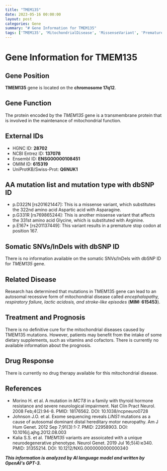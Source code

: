 ```yaml
---
title: "TMEM135"
date: 2023-05-16 00:00:00
layout: post
categories: Gene
summary: "# Gene Information for TMEM135"
tags: ['TMEM135', 'MitochondrialDisease', 'MissenseVariant', 'PrematureStopCodon', 'AutosomalRecessive', 'NeurodegenerativePhenotype', 'Encephalopathy', 'LacticAcidosis']
---
```


# Gene Information for TMEM135

## Gene Position
**TMEM135** gene is located on the **chromosome 17q12**.

## Gene Function
The protein encoded by the *TMEM135* gene is a transmembrane protein that is involved in the maintenance of mitochondrial function.

## External IDs
- HGNC ID: **28702**
- NCBI Entrez ID: **137078**
- Ensembl ID: **ENSG00000108451**
- OMIM ID: **615319**
- UniProtKB/Swiss-Prot: **Q6NUK1**

## AA mutation list and mutation type with dbSNP ID
- p.D322N [rs201621447]: This is a missense variant, which substitutes the 322nd amino acid Aspartic acid with Asparagine.
- p.G331R [rs769865244]: This is another missense variant that affects the 331st amino acid Glycine, which is substituted with Arginine.
- p.E167* [rs201137449]: This variant results in a premature stop codon at position 167.

## Somatic SNVs/InDels with dbSNP ID
There is no information available on the somatic SNVs/InDels with dbSNP ID for *TMEM135* gene.

## Related Disease
Research has determined that mutations in TMEM135 gene can lead to an autosomal recessive form of mitochondrial disease called *encephalopathy, respiratory failure, lactic acidosis, and stroke-like episodes* (**MIM: 615453**).

## Treatment and Prognosis
There is no definitive cure for the mitochondrial diseases caused by TMEM135 mutations. However, patients may benefit from the intake of some dietary supplements, such as vitamins and cofactors. There is currently no available information about the prognosis.

## Drug Response
There is currently no drug therapy available for this mitochondrial disease.

## References
- Morino H. et al. A mutation in *MCT8* in a family with thyroid hormone resistance and severe neurological impairment. Nat Clin Pract Neurol. 2008 Feb;4(2):94-8. PMID: 18176562. DOI: 10.1038/ncpneuro0728
- Johnson J.O. et al. Exome sequencing reveals *LINS1* mutations as a cause of autosomal dominant distal hereditary motor neuropathy. Am J Hum Genet. 2012 Sep 7;91(3):1-7. PMID: 22958903. DOI: 10.1016/j.ajhg.2012.08.003
- Kalia S.S. et al. *TMEM135* variants are assoicated with a unique neurodegenerative phenotype. Neurol Genet. 2019 Jul 16;5(4):e340. PMID: 31355214. DOI: 10.1212/NXG.0000000000000340

**_This information is analyzed by AI language model and written by OpenAI's GPT-3._**